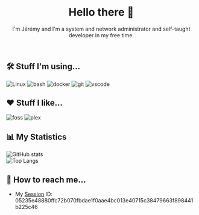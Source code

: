 <h1 align=center>Hello there 👋</h1>
<p align=center>I'm Jérémy and I'm a system and network administrator and self-taught developer in my free time.</p><br>

<h2>🛠 Stuff I'm using...</h2>

![Linux](https://img.shields.io/badge/-Linux-F9AB00?style=for-the-badge&logo=linux&logoColor=white&logoWidth=20)
![bash](https://img.shields.io/badge/-bash-262932?style=for-the-badge&logo=gnu-bash&logoWidth=20&logoColor=white)
![docker](https://img.shields.io/badge/-docker-2496ED?style=for-the-badge&logo=docker&logoWidth=20&logoColor=white)
![git](https://img.shields.io/badge/-GIT-EE0000?style=for-the-badge&logo=git&logoWidth=20&logoColor=white)
![vscode](https://img.shields.io/badge/-vscode-blue?style=for-the-badge&logo=visual-studio-code&logoWidth=20)

<h2>❤️ Stuff I like...</h2>

![foss](https://img.shields.io/badge/-open_source-53B50A?style=for-the-badge&logo=open-source-initiative&logoWidth=20&logoColor=white)
![plex](https://img.shields.io/badge/-plex-gray?style=for-the-badge&logo=plex&logoWidth=20)

<h2>📊 My Statistics </h2>
 
![GitHub stats](https://github-readme-stats.vercel.app/api?username=jvin042&count_private=true&show_icons=true&theme=synthwave)  
![Top Langs](https://github-readme-stats.vercel.app/api/top-langs/?username=jvin042&layout=compact&theme=synthwave)

<h2>💬 How to reach me... </h2>

* My [Session](https://getsession.org) ID: 05235e48880ffc72b070fbdae1f0aae4bc013e40715c38479663f898441b225c46
